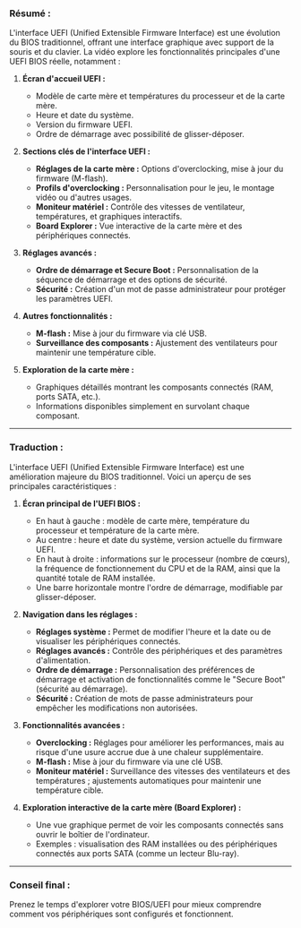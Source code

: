 
### **Résumé :**

L'interface UEFI (Unified Extensible Firmware Interface) est une évolution du BIOS traditionnel, offrant une interface graphique avec support de la souris et du clavier. La vidéo explore les fonctionnalités principales d'une UEFI BIOS réelle, notamment :

1. **Écran d'accueil UEFI :**
    
    - Modèle de carte mère et températures du processeur et de la carte mère.
    - Heure et date du système.
    - Version du firmware UEFI.
    - Ordre de démarrage avec possibilité de glisser-déposer.
2. **Sections clés de l'interface UEFI :**
    
    - **Réglages de la carte mère :** Options d'overclocking, mise à jour du firmware (M-flash).
    - **Profils d'overclocking :** Personnalisation pour le jeu, le montage vidéo ou d'autres usages.
    - **Moniteur matériel :** Contrôle des vitesses de ventilateur, températures, et graphiques interactifs.
    - **Board Explorer :** Vue interactive de la carte mère et des périphériques connectés.
3. **Réglages avancés :**
    
    - **Ordre de démarrage et Secure Boot :** Personnalisation de la séquence de démarrage et des options de sécurité.
    - **Sécurité :** Création d'un mot de passe administrateur pour protéger les paramètres UEFI.
4. **Autres fonctionnalités :**
    
    - **M-flash :** Mise à jour du firmware via clé USB.
    - **Surveillance des composants :** Ajustement des ventilateurs pour maintenir une température cible.
5. **Exploration de la carte mère :**
    
    - Graphiques détaillés montrant les composants connectés (RAM, ports SATA, etc.).
    - Informations disponibles simplement en survolant chaque composant.

---

### **Traduction :**

L'interface UEFI (Unified Extensible Firmware Interface) est une amélioration majeure du BIOS traditionnel. Voici un aperçu de ses principales caractéristiques :

1. **Écran principal de l'UEFI BIOS :**
    
    - En haut à gauche : modèle de carte mère, température du processeur et température de la carte mère.
    - Au centre : heure et date du système, version actuelle du firmware UEFI.
    - En haut à droite : informations sur le processeur (nombre de cœurs), la fréquence de fonctionnement du CPU et de la RAM, ainsi que la quantité totale de RAM installée.
    - Une barre horizontale montre l'ordre de démarrage, modifiable par glisser-déposer.
2. **Navigation dans les réglages :**
    
    - **Réglages système :** Permet de modifier l'heure et la date ou de visualiser les périphériques connectés.
    - **Réglages avancés :** Contrôle des périphériques et des paramètres d'alimentation.
    - **Ordre de démarrage :** Personnalisation des préférences de démarrage et activation de fonctionnalités comme le "Secure Boot" (sécurité au démarrage).
    - **Sécurité :** Création de mots de passe administrateurs pour empêcher les modifications non autorisées.
3. **Fonctionnalités avancées :**
    
    - **Overclocking :** Réglages pour améliorer les performances, mais au risque d'une usure accrue due à une chaleur supplémentaire.
    - **M-flash :** Mise à jour du firmware via une clé USB.
    - **Moniteur matériel :** Surveillance des vitesses des ventilateurs et des températures ; ajustements automatiques pour maintenir une température cible.
4. **Exploration interactive de la carte mère (Board Explorer) :**
    
    - Une vue graphique permet de voir les composants connectés sans ouvrir le boîtier de l'ordinateur.
    - Exemples : visualisation des RAM installées ou des périphériques connectés aux ports SATA (comme un lecteur Blu-ray).

---

### **Conseil final :**

Prenez le temps d'explorer votre BIOS/UEFI pour mieux comprendre comment vos périphériques sont configurés et fonctionnent.
